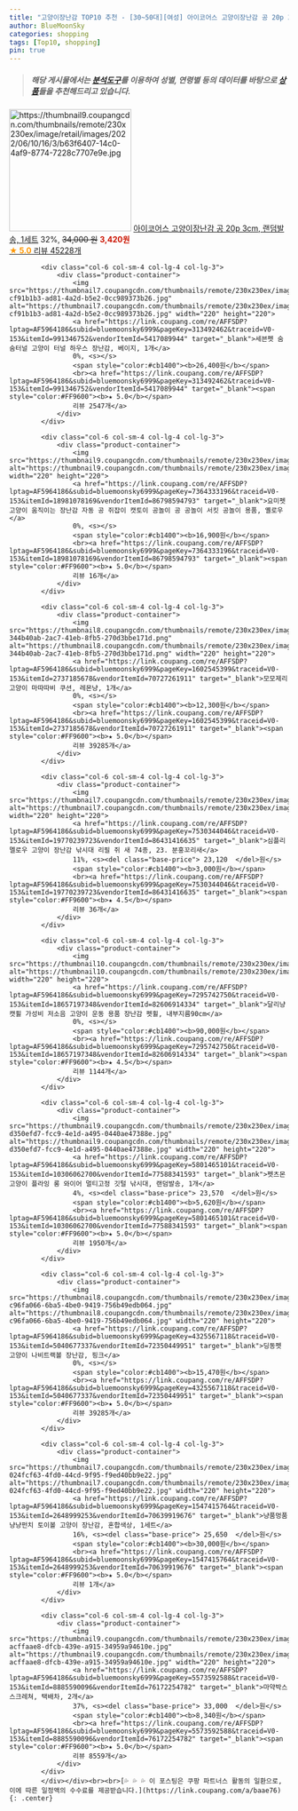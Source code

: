 ```yaml
---
title: "고양이장난감 TOP10 추천 - [30~50대][여성] 아이코어스 고양이장난감 공 20p 3cm, 랜덤발송, 1세트"
author: BlueMoonSky
categories: shopping
tags: [Top10, shopping]
pin: true
---
```


> ##### 해당 게시물에서는 [**분석도구**](https://itemscout.io/)를 이용하여 **성별**, **연령별** 등의 데이터를 바탕으로 [**상품**](https://link.coupang.com/a/baae76)들을 추천해드리고 있습니다.
<div class="container"><div class="row">
            <div class="col-6 col-sm-4 col-lg-4 col-lg-3">
                <div class="product-container">
                    <img src="https://thumbnail9.coupangcdn.com/thumbnails/remote/230x230ex/image/retail/images/2022/06/10/16/3/b63f6407-14c0-4af9-8774-7228c7707e9e.jpg" alt="https://thumbnail9.coupangcdn.com/thumbnails/remote/230x230ex/image/retail/images/2022/06/10/16/3/b63f6407-14c0-4af9-8774-7228c7707e9e.jpg" width="220" height="220">
                    <a href="https://link.coupang.com/re/AFFSDP?lptag=AF5964186&subid=bluemoonsky6999&pageKey=6572686038&traceid=V0-153&itemId=14759715608&vendorItemId=82000005388" target="_blank">아이코어스 고양이장난감 공 20p 3cm, 랜덤발송, 1세트</a>
                    32%, <s><del class="base-price"> 34,000  </del>원</s> 
                    <span style="color:#cb1400"><b>3,420원</b></span>
                    <br><a href="https://link.coupang.com/re/AFFSDP?lptag=AF5964186&subid=bluemoonsky6999&pageKey=6572686038&traceid=V0-153&itemId=14759715608&vendorItemId=82000005388" target="_blank"><span style="color:#FF9600"><b>★ 5.0</b></span>
                    리뷰 45228개</a>
                </div>
            </div>
            
            <div class="col-6 col-sm-4 col-lg-4 col-lg-3">
                <div class="product-container">
                    <img src="https://thumbnail7.coupangcdn.com/thumbnails/remote/230x230ex/image/retail/images/10732776125704367-cf91b1b3-ad81-4a2d-b5e2-0cc989373b26.jpg" alt="https://thumbnail7.coupangcdn.com/thumbnails/remote/230x230ex/image/retail/images/10732776125704367-cf91b1b3-ad81-4a2d-b5e2-0cc989373b26.jpg" width="220" height="220">
                    <a href="https://link.coupang.com/re/AFFSDP?lptag=AF5964186&subid=bluemoonsky6999&pageKey=313492462&traceid=V0-153&itemId=991346752&vendorItemId=5417089944" target="_blank">세븐펫 숨숨터널 고양이 터널 하우스 장난감, 베이지, 1개</a>
                    0%, <s></s> 
                    <span style="color:#cb1400"><b>26,400원</b></span>
                    <br><a href="https://link.coupang.com/re/AFFSDP?lptag=AF5964186&subid=bluemoonsky6999&pageKey=313492462&traceid=V0-153&itemId=991346752&vendorItemId=5417089944" target="_blank"><span style="color:#FF9600"><b>★ 5.0</b></span>
                    리뷰 2547개</a>
                </div>
            </div>
            
            <div class="col-6 col-sm-4 col-lg-4 col-lg-3">
                <div class="product-container">
                    <img src="https://thumbnail9.coupangcdn.com/thumbnails/remote/230x230ex/image/vendor_inventory/bccc/27f03c069880be323fb56a27d254de41ed86c1fb90fdf4298d72a47cdcd4.jpg" alt="https://thumbnail9.coupangcdn.com/thumbnails/remote/230x230ex/image/vendor_inventory/bccc/27f03c069880be323fb56a27d254de41ed86c1fb90fdf4298d72a47cdcd4.jpg" width="220" height="220">
                    <a href="https://link.coupang.com/re/AFFSDP?lptag=AF5964186&subid=bluemoonsky6999&pageKey=7364333196&traceid=V0-153&itemId=18981078169&vendorItemId=86798594793" target="_blank">요미펫 고양이 움직이는 장난감 자동 공 쥐잡이 캣토이 공놀이 공 공놀이 서킷 공놀이 용품, 옐로우</a>
                    0%, <s></s> 
                    <span style="color:#cb1400"><b>16,900원</b></span>
                    <br><a href="https://link.coupang.com/re/AFFSDP?lptag=AF5964186&subid=bluemoonsky6999&pageKey=7364333196&traceid=V0-153&itemId=18981078169&vendorItemId=86798594793" target="_blank"><span style="color:#FF9600"><b>★ 5.0</b></span>
                    리뷰 16개</a>
                </div>
            </div>
            
            <div class="col-6 col-sm-4 col-lg-4 col-lg-3">
                <div class="product-container">
                    <img src="https://thumbnail8.coupangcdn.com/thumbnails/remote/230x230ex/image/retail/images/957477740813892-344b40ab-2ac7-41eb-8fb5-270d3bbe171d.png" alt="https://thumbnail8.coupangcdn.com/thumbnails/remote/230x230ex/image/retail/images/957477740813892-344b40ab-2ac7-41eb-8fb5-270d3bbe171d.png" width="220" height="220">
                    <a href="https://link.coupang.com/re/AFFSDP?lptag=AF5964186&subid=bluemoonsky6999&pageKey=1602545399&traceid=V0-153&itemId=2737185678&vendorItemId=70727261911" target="_blank">모모제리 고양이 마따따비 쿠션, 레몬냥, 1개</a>
                    0%, <s></s> 
                    <span style="color:#cb1400"><b>12,300원</b></span>
                    <br><a href="https://link.coupang.com/re/AFFSDP?lptag=AF5964186&subid=bluemoonsky6999&pageKey=1602545399&traceid=V0-153&itemId=2737185678&vendorItemId=70727261911" target="_blank"><span style="color:#FF9600"><b>★ 5.0</b></span>
                    리뷰 39285개</a>
                </div>
            </div>
            
            <div class="col-6 col-sm-4 col-lg-4 col-lg-3">
                <div class="product-container">
                    <img src="https://thumbnail7.coupangcdn.com/thumbnails/remote/230x230ex/image/vendor_inventory/5b61/b417cd8263addb9f22bb1bc56bdca303d505fcdf1c1518cb263a7a0a9246.jpg" alt="https://thumbnail7.coupangcdn.com/thumbnails/remote/230x230ex/image/vendor_inventory/5b61/b417cd8263addb9f22bb1bc56bdca303d505fcdf1c1518cb263a7a0a9246.jpg" width="220" height="220">
                    <a href="https://link.coupang.com/re/AFFSDP?lptag=AF5964186&subid=bluemoonsky6999&pageKey=7530344046&traceid=V0-153&itemId=19770239723&vendorItemId=86431416635" target="_blank">심플리멜로우 고양이 장난감 낚시대 리필 쥐 새 74종, 23. 분홍꼬리새</a>
                    11%, <s><del class="base-price"> 23,120  </del>원</s> 
                    <span style="color:#cb1400"><b>3,000원</b></span>
                    <br><a href="https://link.coupang.com/re/AFFSDP?lptag=AF5964186&subid=bluemoonsky6999&pageKey=7530344046&traceid=V0-153&itemId=19770239723&vendorItemId=86431416635" target="_blank"><span style="color:#FF9600"><b>★ 4.5</b></span>
                    리뷰 36개</a>
                </div>
            </div>
            
            <div class="col-6 col-sm-4 col-lg-4 col-lg-3">
                <div class="product-container">
                    <img src="https://thumbnail10.coupangcdn.com/thumbnails/remote/230x230ex/image/vendor_inventory/719c/eb467c5d80c6c3833e5f66a545055eabf813b472819f3f4593bf8bb725ab.JPG" alt="https://thumbnail10.coupangcdn.com/thumbnails/remote/230x230ex/image/vendor_inventory/719c/eb467c5d80c6c3833e5f66a545055eabf813b472819f3f4593bf8bb725ab.JPG" width="220" height="220">
                    <a href="https://link.coupang.com/re/AFFSDP?lptag=AF5964186&subid=bluemoonsky6999&pageKey=7295742750&traceid=V0-153&itemId=18657197348&vendorItemId=82606914334" target="_blank">달리냥 캣휠 가성비 저소음 고양이 운동 용품 장난감 펫휠, 내부지름90cm</a>
                    0%, <s></s> 
                    <span style="color:#cb1400"><b>90,000원</b></span>
                    <br><a href="https://link.coupang.com/re/AFFSDP?lptag=AF5964186&subid=bluemoonsky6999&pageKey=7295742750&traceid=V0-153&itemId=18657197348&vendorItemId=82606914334" target="_blank"><span style="color:#FF9600"><b>★ 4.5</b></span>
                    리뷰 1144개</a>
                </div>
            </div>
            
            <div class="col-6 col-sm-4 col-lg-4 col-lg-3">
                <div class="product-container">
                    <img src="https://thumbnail9.coupangcdn.com/thumbnails/remote/230x230ex/image/retail/images/4339476089570250-d350efd7-fcc9-4e1d-a495-0440ae47388e.jpg" alt="https://thumbnail9.coupangcdn.com/thumbnails/remote/230x230ex/image/retail/images/4339476089570250-d350efd7-fcc9-4e1d-a495-0440ae47388e.jpg" width="220" height="220">
                    <a href="https://link.coupang.com/re/AFFSDP?lptag=AF5964186&subid=bluemoonsky6999&pageKey=5801465101&traceid=V0-153&itemId=10306062700&vendorItemId=77588341593" target="_blank">펫츠몬 고양이 플라잉 롱 와이어 멀티고정 깃털 낚시대, 랜덤발송, 1개</a>
                    4%, <s><del class="base-price"> 23,570  </del>원</s> 
                    <span style="color:#cb1400"><b>5,620원</b></span>
                    <br><a href="https://link.coupang.com/re/AFFSDP?lptag=AF5964186&subid=bluemoonsky6999&pageKey=5801465101&traceid=V0-153&itemId=10306062700&vendorItemId=77588341593" target="_blank"><span style="color:#FF9600"><b>★ 5.0</b></span>
                    리뷰 1950개</a>
                </div>
            </div>
            
            <div class="col-6 col-sm-4 col-lg-4 col-lg-3">
                <div class="product-container">
                    <img src="https://thumbnail8.coupangcdn.com/thumbnails/remote/230x230ex/image/retail/images/4342864795736153-c96fa066-6ba5-4be0-9419-756b49edb064.jpg" alt="https://thumbnail8.coupangcdn.com/thumbnails/remote/230x230ex/image/retail/images/4342864795736153-c96fa066-6ba5-4be0-9419-756b49edb064.jpg" width="220" height="220">
                    <a href="https://link.coupang.com/re/AFFSDP?lptag=AF5964186&subid=bluemoonsky6999&pageKey=4325567118&traceid=V0-153&itemId=5040677337&vendorItemId=72350449951" target="_blank">딩동펫 고양이 나비트랙볼 장난감, 핑크</a>
                    0%, <s></s> 
                    <span style="color:#cb1400"><b>15,470원</b></span>
                    <br><a href="https://link.coupang.com/re/AFFSDP?lptag=AF5964186&subid=bluemoonsky6999&pageKey=4325567118&traceid=V0-153&itemId=5040677337&vendorItemId=72350449951" target="_blank"><span style="color:#FF9600"><b>★ 5.0</b></span>
                    리뷰 39285개</a>
                </div>
            </div>
            
            <div class="col-6 col-sm-4 col-lg-4 col-lg-3">
                <div class="product-container">
                    <img src="https://thumbnail7.coupangcdn.com/thumbnails/remote/230x230ex/image/retail/images/56635362571946-024fcf63-4fd0-44cd-9f95-f9ed40bb9e22.jpg" alt="https://thumbnail7.coupangcdn.com/thumbnails/remote/230x230ex/image/retail/images/56635362571946-024fcf63-4fd0-44cd-9f95-f9ed40bb9e22.jpg" width="220" height="220">
                    <a href="https://link.coupang.com/re/AFFSDP?lptag=AF5964186&subid=bluemoonsky6999&pageKey=1547415764&traceid=V0-153&itemId=2648999253&vendorItemId=70639919676" target="_blank">냥품멍품 냥냥펀치 토이볼 고양이 장난감, 혼합색상, 1세트</a>
                    16%, <s><del class="base-price"> 25,650  </del>원</s> 
                    <span style="color:#cb1400"><b>30,000원</b></span>
                    <br><a href="https://link.coupang.com/re/AFFSDP?lptag=AF5964186&subid=bluemoonsky6999&pageKey=1547415764&traceid=V0-153&itemId=2648999253&vendorItemId=70639919676" target="_blank"><span style="color:#FF9600"><b>★ 5.0</b></span>
                    리뷰 1개</a>
                </div>
            </div>
            
            <div class="col-6 col-sm-4 col-lg-4 col-lg-3">
                <div class="product-container">
                    <img src="https://thumbnail9.coupangcdn.com/thumbnails/remote/230x230ex/image/retail/images/3659055976545750-acffaae8-dfcb-439e-a915-34959a94610e.jpg" alt="https://thumbnail9.coupangcdn.com/thumbnails/remote/230x230ex/image/retail/images/3659055976545750-acffaae8-dfcb-439e-a915-34959a94610e.jpg" width="220" height="220">
                    <a href="https://link.coupang.com/re/AFFSDP?lptag=AF5964186&subid=bluemoonsky6999&pageKey=5573592588&traceid=V0-153&itemId=8885590096&vendorItemId=76172254782" target="_blank">마약박스 스크레쳐, 택배차, 2개</a>
                    37%, <s><del class="base-price"> 33,000  </del>원</s> 
                    <span style="color:#cb1400"><b>8,340원</b></span>
                    <br><a href="https://link.coupang.com/re/AFFSDP?lptag=AF5964186&subid=bluemoonsky6999&pageKey=5573592588&traceid=V0-153&itemId=8885590096&vendorItemId=76172254782" target="_blank"><span style="color:#FF9600"><b>★ 5.0</b></span>
                    리뷰 8559개</a>
                </div>
            </div>
            </div></div><br><br>[💦 💦 💦 이 포스팅은 쿠팡 파트너스 활동의 일환으로, 이에 따른 일정액의 수수료를 제공받습니다.](https://link.coupang.com/a/baae76){: .center}